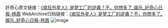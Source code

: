 好奇心原文链接：[《疯狂外星人》是梦工厂的逆袭？不，你想多了_娱乐_好奇心日报-杨茜](https://www.qdaily.com/articles/8087.html)
WebArchive归档链接：[《疯狂外星人》是梦工厂的逆袭？不，你想多了_娱乐_好奇心日报-杨茜](http://web.archive.org/web/20190623152044/https://www.qdaily.com/articles/8087.html)
![image](http://ww3.sinaimg.cn/large/007d5XDpgy1g3vclw8szjj30u03feqt2)